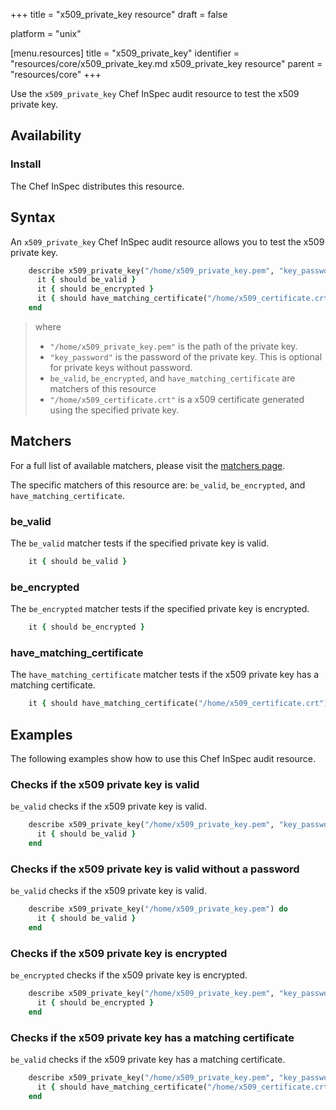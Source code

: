 +++
title = "x509_private_key resource"
draft = false

platform = "unix"

[menu.resources]
    title = "x509_private_key"
    identifier = "resources/core/x509_private_key.md x509_private_key resource"
    parent = "resources/core"
+++

Use the `x509_private_key` Chef InSpec audit resource to test the x509 private key.

## Availability

### Install

The Chef InSpec distributes this resource.

## Syntax

An `x509_private_key` Chef InSpec audit resource allows you to test the x509 private key.

```ruby
    describe x509_private_key("/home/x509_private_key.pem", "key_password") do
      it { should be_valid }
      it { should be_encrypted }
      it { should have_matching_certificate("/home/x509_certificate.crt") }
    end
```

> where
>
> - `"/home/x509_private_key.pem"` is the path of the private key.
> - `"key_password"` is the password of the private key. This is optional for private keys without password.
> - `be_valid`, `be_encrypted`, and `have_matching_certificate` are matchers of this resource
> - `"/home/x509_certificate.crt"` is a x509 certificate generated using the specified private key.

## Matchers

For a full list of available matchers, please visit the [matchers page](https://docs.chef.io/inspec/matchers/).

The specific matchers of this resource are: `be_valid`, `be_encrypted`, and `have_matching_certificate`.

### be_valid

The `be_valid` matcher tests if the specified private key is valid.

```ruby
    it { should be_valid }
```

### be_encrypted

The `be_encrypted` matcher tests if the specified private key is encrypted.

```ruby
    it { should be_encrypted }
```

### have_matching_certificate

The `have_matching_certificate` matcher tests if the x509 private key has a matching certificate.

```ruby
    it { should have_matching_certificate("/home/x509_certificate.crt") }
```

## Examples

The following examples show how to use this Chef InSpec audit resource.

### Checks if the x509 private key is valid

`be_valid` checks if the x509 private key is valid.

```ruby
    describe x509_private_key("/home/x509_private_key.pem", "key_password") do
      it { should be_valid }
    end
```

### Checks if the x509 private key is valid without a password

`be_valid` checks if the x509 private key is valid.

```ruby
    describe x509_private_key("/home/x509_private_key.pem") do
      it { should be_valid }
    end
```

### Checks if the x509 private key is encrypted

`be_encrypted` checks if the x509 private key is encrypted.

```ruby
    describe x509_private_key("/home/x509_private_key.pem", "key_password") do
      it { should be_encrypted }
    end
```

### Checks if the x509 private key has a matching certificate

`be_valid` checks if the x509 private key has a matching certificate.

```ruby
    describe x509_private_key("/home/x509_private_key.pem", "key_password") do
      it { should have_matching_certificate("/home/x509_certificate.crt") }
    end
```
